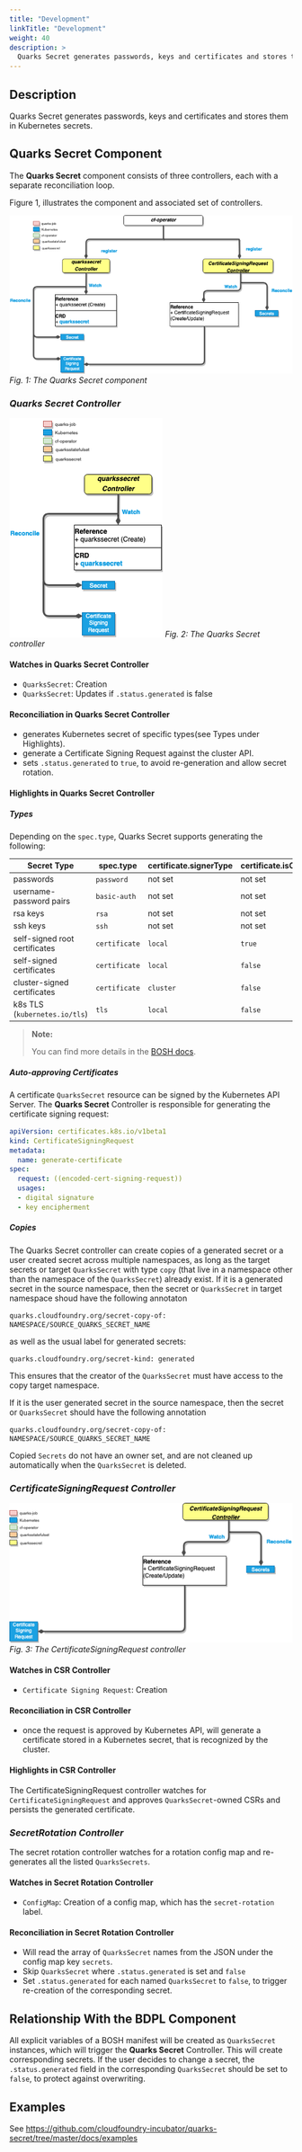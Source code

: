 ```yaml
---
title: "Development"
linkTitle: "Development"
weight: 40
description: >
  Quarks Secret generates passwords, keys and certificates and stores them in Kubernetes secrets.
---
```


## Description

Quarks Secret generates passwords, keys and certificates and stores them in Kubernetes secrets.

## Quarks Secret Component

The **Quarks Secret** component consists of three controllers, each with a separate reconciliation loop.

Figure 1, illustrates the component and associated set of controllers.

![qsec-component-flow](quarks_eseccomponent_flow.png)
*Fig. 1: The Quarks Secret component*

### **_Quarks Secret Controller_**

![qsec-controller-flow](quarks_eseccontroller_flow.png)
*Fig. 2: The Quarks Secret controller*


#### Watches in Quarks Secret Controller

- `QuarksSecret`: Creation
- `QuarksSecret`: Updates if `.status.generated` is false

#### Reconciliation in Quarks Secret Controller

- generates Kubernetes secret of specific types(see Types under Highlights).
- generate a Certificate Signing Request against the cluster API.
- sets `.status.generated` to `true`, to avoid re-generation and allow secret rotation.

#### Highlights in Quarks Secret Controller

##### Types

Depending on the `spec.type`, Quarks Secret supports generating the following:

| Secret Type                     | spec.type     | certificate.signerType | certificate.isCA |
| ------------------------------- | ------------- | ---------------------- | ---------------- |
| passwords                       | `password`    | not set                | not set          |
| username-password pairs         | `basic-auth`  | not set                | not set          |
| rsa keys                        | `rsa`         | not set                | not set          |
| ssh keys                        | `ssh`         | not set                | not set          |
| self-signed root certificates   | `certificate` | `local`                | `true`           |
| self-signed certificates        | `certificate` | `local`                | `false`          |
| cluster-signed certificates     | `certificate` | `cluster`              | `false`          |
| k8s TLS (`kubernetes.io/tls`)   | `tls`         | `local`                | `false`          |

> **Note:**
>
> You can find more details in the [BOSH docs](https://bosh.io/docs/variable-types).

##### Auto-approving Certificates

A certificate `QuarksSecret` resource can be signed by the Kubernetes API Server. The **Quarks Secret** Controller is responsible for generating the certificate signing request:

```yaml
apiVersion: certificates.k8s.io/v1beta1
kind: CertificateSigningRequest
metadata:
  name: generate-certificate
spec:
  request: ((encoded-cert-signing-request))
  usages:
  - digital signature
  - key encipherment
```

##### Copies

The Quarks Secret controller can create copies of a generated secret or a user created secret across multiple namespaces, as long as the target secrets or target `QuarksSecret` with type `copy` (that live in a namespace other than the namespace of the `QuarksSecret`) already exist. If it is a generated secret in the source namespace, then the secret or `QuarksSecret` in target namespace shoud have the following annotaton

```text
quarks.cloudfoundry.org/secret-copy-of: NAMESPACE/SOURCE_QUARKS_SECRET_NAME
```

as well as the usual label for generated secrets:

```text
quarks.cloudfoundry.org/secret-kind: generated
```

This ensures that the creator of the `QuarksSecret` must have access to the copy target namespace.

If it is the user generated secret in the source namespace, then the secret or `QuarksSecret` should have the following annotation

```text
quarks.cloudfoundry.org/secret-copy-of: NAMESPACE/SOURCE_QUARKS_SECRET_NAME
```

Copied `Secrets` do not have an owner set, and are not cleaned up automatically when the `QuarksSecret` is deleted.

### **_CertificateSigningRequest Controller_**

![certsr-controller-flow](quarks_certsrcontroller_flow.png)
*Fig. 3: The CertificateSigningRequest controller*

#### Watches in CSR Controller

- `Certificate Signing Request`: Creation

#### Reconciliation in CSR Controller

- once the request is approved by Kubernetes API, will generate a certificate stored in a Kubernetes secret, that is recognized by the cluster.

#### Highlights in CSR Controller

The CertificateSigningRequest controller watches for `CertificateSigningRequest` and approves `QuarksSecret`-owned CSRs and persists the generated certificate.

### **_SecretRotation Controller_**

The secret rotation controller watches for a rotation config map and re-generates all the listed `QuarksSecrets`.

#### Watches in Secret Rotation Controller

- `ConfigMap`: Creation of a config map, which has the `secret-rotation` label.

#### Reconciliation in Secret Rotation Controller

- Will read the array of `QuarksSecret` names from the JSON under the config map key `secrets`.
- Skip `QuarksSecret` where `.status.generated` is set and `false`
- Set `.status.generated` for each named `QuarksSecret` to `false`, to trigger re-creation of the corresponding secret.

## Relationship With the BDPL Component

All explicit variables of a BOSH manifest will be created as `QuarksSecret` instances, which will trigger the **Quarks Secret** Controller.
This will create corresponding secrets. If the user decides to change a secret, the `.status.generated` field in the corresponding `QuarksSecret` should be set to `false`, to protect against overwriting.

## Examples

See https://github.com/cloudfoundry-incubator/quarks-secret/tree/master/docs/examples
